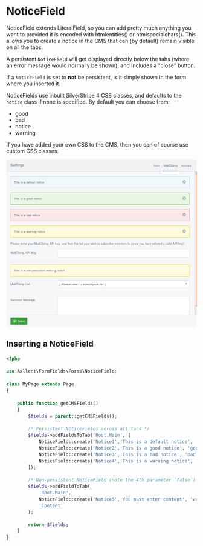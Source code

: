 # NoticeField

NoticeField extends LiteralField, so you can add pretty much anything you want to
provided it is encoded with htmlentities() or htmlspecialchars().
This allows you to create a notice in the CMS that can (by default) remain visible on all the tabs.

A persistent `NoticeField` will get displayed directly below the tabs (where an
error message would normally be shown), and includes a "close" button.

If a `NoticeField` is set to **not** be persistent, is it simply shown in the form
where you inserted it.

NoticeFields use inbuilt SilverStripe 4 CSS classes, and defaults to the `notice`
class if none is specified. By default you can choose from:

- good
- bad
- notice
- warning

If you have added your own CSS to the CMS, then you can of course use custom CSS classes.

![NoticeField](img/NoticeField.png "NoticeField Example")

## Inserting a NoticeField

```php
<?php

use Axllent\FormFields\Forms\NoticeField;

class MyPage extends Page
{

    public function getCMSFields()
    {
        $fields = parent::getCMSFields();

        /* Persistent NoticeFields across all tabs */
        $fields->addFieldsToTab('Root.Main', [
            NoticeField::create('Notice1','This is a default notice', 'notice'),
            NoticeField::create('Notice2','This is a good notice', 'good'),
            NoticeField::create('Notice3','This is a bad notice', 'bad'),
            NoticeField::create('Notice4','This is a warning notice', 'warning'),
        ]);

        /* Non-persistent NoticeField (note the 4th parameter `false`) */
        $fields->addFieldToTab(
            'Root.Main',
            NoticeField::create('Notice5','You must enter content', 'warning', false),
            'Content'
        );

        return $fields;
    }
}
```
